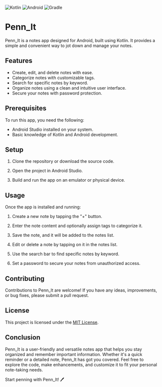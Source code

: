 ![Kotlin](https://img.shields.io/badge/kotlin-%237F52FF.svg?style=for-the-badge&logo=kotlin&logoColor=white) ![Android](https://img.shields.io/badge/Android-3DDC84?style=for-the-badge&logo=android&logoColor=white) ![Gradle](https://img.shields.io/badge/Gradle-02303A.svg?style=for-the-badge&logo=Gradle&logoColor=white)

# Penn_It

Penn_It is a notes app designed for Android, built using Kotlin. It provides a simple and convenient way to jot down and manage your notes.

## Features

- Create, edit, and delete notes with ease.
- Categorize notes with customizable tags.
- Search for specific notes by keyword.
- Organize notes using a clean and intuitive user interface.
- Secure your notes with password protection.

## Prerequisites

To run this app, you need the following:

- Android Studio installed on your system.
- Basic knowledge of Kotlin and Android development.

## Setup

1. Clone the repository or download the source code.

2. Open the project in Android Studio.

3. Build and run the app on an emulator or physical device.

## Usage

Once the app is installed and running:

1. Create a new note by tapping the "+" button.

2. Enter the note content and optionally assign tags to categorize it.

3. Save the note, and it will be added to the notes list.

4. Edit or delete a note by tapping on it in the notes list.

5. Use the search bar to find specific notes by keyword.

6. Set a password to secure your notes from unauthorized access.

## Contributing

Contributions to Penn_It are welcome! If you have any ideas, improvements, or bug fixes, please submit a pull request.

## License

This project is licensed under the [MIT License](LICENSE).

## Conclusion

Penn_It is a user-friendly and versatile notes app that helps you stay organized and remember important information. Whether it's a quick reminder or a detailed note, Penn_It has got you covered. Feel free to explore the code, make enhancements, and customize it to fit your personal note-taking needs.

Start penning with Penn_It! 🖊️

